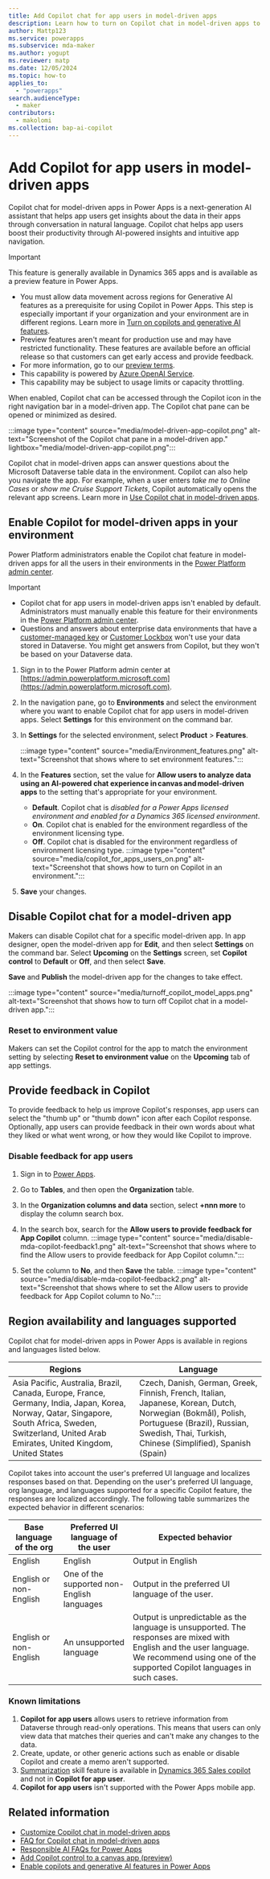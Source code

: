 ```yaml
---
title: Add Copilot chat for app users in model-driven apps
description: Learn how to turn on Copilot chat in model-driven apps to help app users get AI-powered insights about their data.
author: Mattp123
ms.service: powerapps
ms.subservice: mda-maker
ms.author: yogupt
ms.reviewer: matp
ms.date: 12/05/2024
ms.topic: how-to
applies_to: 
  - "powerapps"
search.audienceType: 
  - maker
contributors:
  - makolomi
ms.collection: bap-ai-copilot
---
```


# Add Copilot for app users in model-driven apps

Copilot chat for model-driven apps in Power Apps is a next-generation AI assistant that helps app users get insights about the data in their apps through conversation in natural language. Copilot chat helps app users boost their productivity through AI-powered insights and intuitive app navigation.

> [!IMPORTANT]
>
> This feature is generally available in Dynamics 365 apps and is available as a preview feature in Power Apps.
>
> - You must allow data movement across regions for Generative AI features as a prerequisite for using Copilot in Power Apps. This step is especially important if your organization and your environment are in different regions. Learn more in [Turn on copilots and generative AI features](/power-platform/admin/geographical-availability-copilot#enable-data-movement-across-regions).
> - Preview features aren't meant for production use and may have restricted functionality. These features are available before an official release so that customers can get early access and provide feedback.
> - For more information, go to our [preview terms](https://go.microsoft.com/fwlink/?linkid=2189520).
> - This capability is powered by [Azure OpenAI Service](/azure/cognitive-services/openai/overview).
> - This capability may be subject to usage limits or capacity throttling.

When enabled, Copilot chat can be accessed through the Copilot icon in the right navigation bar in a model-driven app. The Copilot chat pane can be opened or minimized as desired.

:::image type="content" source="media/model-driven-app-copilot.png" alt-text="Screenshot of the Copilot chat pane in a model-driven app." lightbox="media/model-driven-app-copilot.png":::

Copilot chat in model-driven apps can answer questions about the Microsoft Dataverse table data in the environment. Copilot can also help you navigate the app. For example, when a user enters *take me to Online Cases* or *show me Cruise Support Tickets*, Copilot automatically opens the relevant app screens. Learn more in [Use Copilot chat in model-driven apps](../../user/use-copilot-model-driven-apps.md).

## Enable Copilot for model-driven apps in your environment

Power Platform administrators enable the Copilot chat feature in model-driven apps for all the users in their environments in the [Power Platform admin center](https://admin.powerplatform.microsoft.com).

> [!IMPORTANT]
>
> - Copilot chat for app users in model-driven apps isn't enabled by default. Administrators must manually enable this feature for their environments in the [Power Platform admin center](https://admin.powerplatform.microsoft.com).
> - Questions and answers about enterprise data environments that have a [customer-managed key](/power-platform/admin/customer-managed-key) or [Customer Lockbox](/power-platform/admin/about-lockbox) won't use your data stored in Dataverse. You might get answers from Copilot, but they won't be based on your Dataverse data.

1. Sign in to the Power Platform admin center at [https://admin.powerplatform.microsoft.com](https://admin.powerplatform.microsoft.com).

1. In the navigation pane, go to **Environments** and select the environment where you want to enable Copilot chat for app users in model-driven apps. Select **Settings** for this environment on the command bar.

1. In **Settings** for the selected environment, select **Product** > **Features**.

   :::image type="content" source="media/Environment_features.png" alt-text="Screenshot that shows where to set environment features.":::

1. In the **Features** section, set the value for **Allow users to analyze data using an AI-powered chat experience in canvas and model-driven apps** to the setting that's appropriate for your environment.

   - **Default**. Copilot chat is *disabled for a Power Apps licensed environment and enabled for a Dynamics 365 licensed environment*.
   - **On**. Copilot chat is enabled for the environment regardless of the environment licensing type.
   - **Off**. Copilot chat is disabled for the environment regardless of environment licensing type.
   :::image type="content" source="media/copilot_for_apps_users_on.png" alt-text="Screenshot that shows how to turn on Copilot in an environment.":::

1. **Save** your changes.

## Disable Copilot chat for a model-driven app

Makers can disable Copilot chat for a specific model-driven app. In app designer, open the model-driven app for **Edit**, and then select **Settings** on the command bar. Select **Upcoming** on the **Settings** screen, set **Copilot control** to **Default** or **Off**, and then select **Save**.

**Save** and **Publish** the model-driven app for the changes to take effect.

:::image type="content" source="media/turnoff_copilot_model_apps.png" alt-text="Screenshot that shows how to turn off Copilot chat in a model-driven app.":::

### Reset to environment value

Makers can set the Copilot control for the app to match the environment setting by selecting **Reset to environment value** on the **Upcoming** tab of app settings.

## Provide feedback in Copilot

To provide feedback to help us improve Copilot's responses, app users can select the "thumb up" or "thumb down" icon after each Copilot response. Optionally, app users can provide feedback in their own words about what they liked or what went wrong, or how they would like Copilot to improve.

### Disable feedback for app users

1. Sign in to [Power Apps](https://make.powerapps.com/).
1. Go to **Tables**, and then open the **Organization** table.
1. In the **Organization columns and data** section, select **+nnn more** to display the column search box.
1. In the search box, search for the **Allow users to provide feedback for App Copilot** column.
   :::image type="content" source="media/disable-mda-copilot-feedback1.png" alt-text="Screenshot that shows where to find the Allow users to provide feedback for App Copilot column.":::

1. Set the column to **No**, and then **Save** the table.
   :::image type="content" source="media/disable-mda-copilot-feedback2.png" alt-text="Screenshot that shows where to set the Allow users to provide feedback for App Copilot column to No.":::

## Region availability and languages supported

Copilot chat for model-driven apps in Power Apps is available in regions and languages listed below.

| Regions       | Language |
|---------------|----------|
| Asia Pacific, Australia, Brazil, Canada, Europe, France, Germany, India, Japan, Korea, Norway, Qatar, Singapore, South Africa, Sweden, Switzerland, United Arab Emirates, United Kingdom, United States | Czech, Danish, German, Greek, Finnish, French, Italian, Japanese, Korean, Dutch, Norwegian (Bokmål), Polish, Portuguese (Brazil), Russian, Swedish, Thai, Turkish, Chinese (Simplified), Spanish (Spain)  |

Copilot takes into account the user's preferred UI language and localizes responses based on that. Depending on the user's preferred UI language, org language, and languages supported for a specific Copilot feature, the responses are localized accordingly. The following table summarizes the expected behavior in different scenarios:

| Base language of the org | Preferred UI language of the user | Expected behavior                                                                 |
|--------------------------|-----------------------------------|-----------------------------------------------------------------------------------|
| English                  | English                           | Output in English                                                                 |
| English or non-English   | One of the supported non-English languages | Output in the preferred UI language of the user.                                                |
| English or non-English   | An unsupported language     | Output is unpredictable as the language is unsupported. The responses are mixed with English and the user language. We recommend using one of the supported Copilot languages in such cases. |

### Known limitations

1. **Copilot for app users** allows users to retrieve information from Dataverse through read-only operations. This means that users can only view data that matches their queries and can't make any changes to the data.
1. Create, update, or other generic actions such as enable or disable Copilot and create a memo aren't supported.
1. [Summarization](/dynamics365/sales/copilot-overview#record-summarization) skill feature is available in [Dynamics 365 Sales copilot](/dynamics365/sales/copilot-overview) and not in **Copilot for app user**.
1. **Copilot for app users** isn't supported with the Power Apps mobile app.

## Related information
- [Customize Copilot chat in model-driven apps](../model-driven-apps/customize-copilot-chat.md)
- [FAQ for Copilot chat in model-driven apps](../common/faqs-copilot-model-driven-app.md)
- [Responsible AI FAQs for Power Apps](../common/responsible-ai-overview.md)
- [Add Copilot control to a canvas app (preview)](../canvas-apps/add-ai-copilot.md)
- [Enable copilots and generative AI features in Power Apps](/power-platform/admin/geographical-availability-copilot#enable-data-movement-across-regions)
